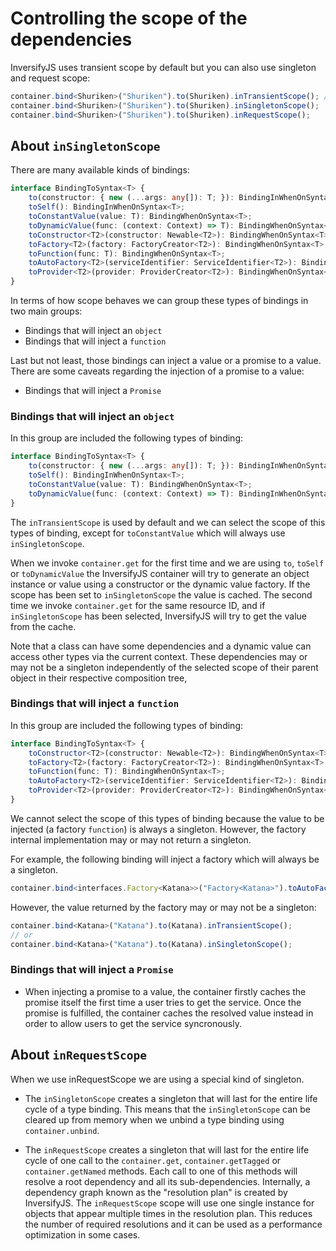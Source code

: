 # Controlling the scope of the dependencies

InversifyJS uses transient scope by default but you can also use singleton and request scope:

```ts
container.bind<Shuriken>("Shuriken").to(Shuriken).inTransientScope(); // Default
container.bind<Shuriken>("Shuriken").to(Shuriken).inSingletonScope();
container.bind<Shuriken>("Shuriken").to(Shuriken).inRequestScope();
```

## About `inSingletonScope`

There are many available kinds of bindings:

```ts
interface BindingToSyntax<T> {
    to(constructor: { new (...args: any[]): T; }): BindingInWhenOnSyntax<T>;
    toSelf(): BindingInWhenOnSyntax<T>;
    toConstantValue(value: T): BindingWhenOnSyntax<T>;
    toDynamicValue(func: (context: Context) => T): BindingWhenOnSyntax<T>;
    toConstructor<T2>(constructor: Newable<T2>): BindingWhenOnSyntax<T>;
    toFactory<T2>(factory: FactoryCreator<T2>): BindingWhenOnSyntax<T>;
    toFunction(func: T): BindingWhenOnSyntax<T>;
    toAutoFactory<T2>(serviceIdentifier: ServiceIdentifier<T2>): BindingWhenOnSyntax<T>;
    toProvider<T2>(provider: ProviderCreator<T2>): BindingWhenOnSyntax<T>;
}
```

In terms of how scope behaves we can group these types of bindings in two main groups:

- Bindings that will inject an `object`
- Bindings that will inject a `function`

Last but not least, those bindings can inject a value or a promise to a value. There are some caveats regarding the injection of a promise to a value:

- Bindings that will inject a `Promise`

### Bindings that will inject an `object`

In this group are included the following types of binding:

```ts
interface BindingToSyntax<T> {
    to(constructor: { new (...args: any[]): T; }): BindingInWhenOnSyntax<T>;
    toSelf(): BindingInWhenOnSyntax<T>;
    toConstantValue(value: T): BindingWhenOnSyntax<T>;
    toDynamicValue(func: (context: Context) => T): BindingInWhenOnSyntax<T>;
}
```

The `inTransientScope` is used by default and we can select the scope of this types of binding, except for `toConstantValue` which will always use `inSingletonScope`.

When we invoke `container.get` for the first time and we are using `to`, `toSelf` or `toDynamicValue` the InversifyJS container will try to generate an object instance or value using a constructor or the dynamic value factory. If the scope has been set to `inSingletonScope` the value is cached. The second time we invoke `container.get` for the same resource ID, and if `inSingletonScope` has been selected, InversifyJS will try to get the value from the cache.

Note that a class can have some dependencies and a dynamic value can access other types via the current context. These dependencies may or may not be a singleton independently of the selected scope of their parent object in their respective composition tree,

### Bindings that will inject a `function`

In this group are included the following types of binding:

```ts
interface BindingToSyntax<T> {
    toConstructor<T2>(constructor: Newable<T2>): BindingWhenOnSyntax<T>;
    toFactory<T2>(factory: FactoryCreator<T2>): BindingWhenOnSyntax<T>;
    toFunction(func: T): BindingWhenOnSyntax<T>;
    toAutoFactory<T2>(serviceIdentifier: ServiceIdentifier<T2>): BindingWhenOnSyntax<T>;
    toProvider<T2>(provider: ProviderCreator<T2>): BindingWhenOnSyntax<T>;
}
```

We cannot select the scope of this types of binding because the value to be injected (a factory `function`) is always a singleton. However, the factory internal implementation may or may not return a singleton.

For example, the following binding will inject a factory which will always be a singleton.

```ts
container.bind<interfaces.Factory<Katana>>("Factory<Katana>").toAutoFactory<Katana>("Katana");
```

However, the value returned by the factory may or may not be a singleton:

```ts
container.bind<Katana>("Katana").to(Katana).inTransientScope();
// or
container.bind<Katana>("Katana").to(Katana).inSingletonScope();
```

### Bindings that will inject a `Promise`

- When injecting a promise to a value, the container firstly caches the promise itself the first time a user tries to get the service. Once the promise is fulfilled, the container caches the resolved value instead in order to allow users to get the service syncronously.

## About `inRequestScope`

When we use inRequestScope we are using a special kind of singleton.

- The `inSingletonScope` creates a singleton that will last for the entire life cycle of a type binding. This means that the `inSingletonScope` can be cleared up from memory when we unbind a type binding using `container.unbind`.

- The `inRequestScope` creates a singleton that will last for the entire life cycle of one call to the `container.get`, `container.getTagged` or `container.getNamed` methods. Each call to one of this methods will resolve a root dependency and all its sub-dependencies. Internally, a dependency graph known as the "resolution plan" is created by InversifyJS. The `inRequestScope` scope will use one single instance for objects that appear multiple times in the resolution plan. This reduces the number of required resolutions and it can be used as a performance optimization in some cases.
